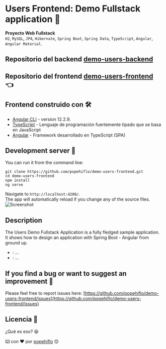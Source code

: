 # Users Frontend: Demo Fullstack application 🧍

**Proyecto Web Fullstack**   
`H2`, `MySQL`, `JPA`, `Hibernate`, `Spring Boot`, `Spring Data`, `TypeScript`, `Angular`, `Angular Material`.  
## Repositorio del backend [demo-users-backend](https://github.com/popehiflo/demo-users-backend) 
## Repositorio del frontend [demo-users-frontend](https://github.com/popehiflo/demo-users-frontend) 👈  

## Frontend construido con 🛠️
* [Angular CLI](https://github.com/angular/angular-cli) - version 12.2.9.
* [TypeScript](https://www.typescriptlang.org/) - Lenguaje de programación fuertemente tipado que se basa en JavaScript
* [Angular](https://angular.io/) - Framework desarrollado en TypeScript (SPA)   

## Development server 🚀
You can run it from the command line:  
```
git clone https://github.com/popehiflo/demo-users-frontend.git
cd demo-users-frontend
npm install
ng serve
```    
Navigate to `http://localhost:4200/`.  
The app will automatically reload if you change any of the source files.   
![Screenshot](./src/assets/images/ui.jpg?raw=true)  

## Description
The Users Demo Fullstack Application is a fully fledged sample application.
It shows how to design an application with Spring Boot - Angular from ground up.
- [](): ...
- [](): ... 

## If you find a bug or want to suggest an improvement :rocket:
Please feel free to report issues here: 
[https://github.com/popehiflo/demo-users-frontend/issues](https://github.com/popehiflo/demo-users-frontend/issues)
## Licencia 📄
¿Qué es eso? 😆     

         
⌨️ con ❤️ por [popehiflo](https://github.com/popehiflo) 😊
